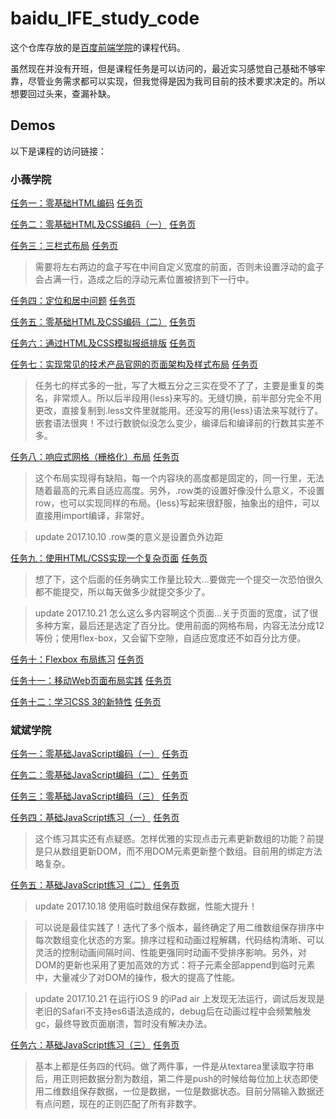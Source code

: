 # baidu_IFE_study_code

这个仓库存放的是[百度前端学院](http://ife.baidu.com/course/all)的课程代码。

虽然现在并没有开班，但是课程任务是可以访问的，最近实习感觉自己基础不够牢靠，尽管业务需求都可以实现，但我觉得是因为我司目前的技术要求决定的。所以想要回过头来，查漏补缺。

## Demos

以下是课程的访问链接：

### 小薇学院

[任务一：零基础HTML编码](https://life1st.github.io/baidu_IFE_study_code/xiaovCollege/task1.html) [任务页](http://ife.baidu.com/course/detail/id/90)

[任务二：零基础HTML及CSS编码（一）](https://life1st.github.io/baidu_IFE_study_code/xiaovCollege/task2.html) [任务页](http://ife.baidu.com/course/detail/id/92)

[任务三：三栏式布局](https://life1st.github.io/baidu_IFE_study_code/xiaovCollege/task3.html) [任务页](http://ife.baidu.com/course/detail/id/94)

> 需要将左右两边的盒子写在中间自定义宽度的前面，否则未设置浮动的盒子会占满一行，造成之后的浮动元素位置被挤到下一行中。

[任务四：定位和居中问题](https://life1st.github.io/baidu_IFE_study_code/xiaovCollege/task4.html) [任务页](http://ife.baidu.com/course/detail/id/95)

[任务五：零基础HTML及CSS编码（二）](https://life1st.github.io/baidu_IFE_study_code/xiaovCollege/task5.html) [任务页](http://ife.baidu.com/course/detail/id/96)

[任务六：通过HTML及CSS模拟报纸排版](https://life1st.github.io/baidu_IFE_study_code/xiaovCollege/task6.html) [任务页](http://ife.baidu.com/course/detail/id/99)

[任务七：实现常见的技术产品官网的页面架构及样式布局](https://life1st.github.io/baidu_IFE_study_code/xiaovCollege/task7.html) [任务页](http://ife.baidu.com/course/detail/id/102)

> 任务七的样式多的一批，写了大概五分之三实在受不了了，主要是重复的类名，非常烦人。所以后半段用{less}来写的。无缝切换，前半部分完全不用更改，直接复制到.less文件里就能用。还没写的用{less}语法来写就行了。嵌套语法很爽！不过行数貌似没怎么变少，编译后和编译前的行数其实差不多。

[任务八：响应式网格（栅格化）布局](https://life1st.github.io/baidu_IFE_study_code/xiaovCollege/task8.html) [任务页](http://ife.baidu.com/course/detail/id/104)

> 这个布局实现得有缺陷，每一个内容块的高度都是固定的，同一行里，无法随着最高的元素自适应高度。另外，.row类的设置好像没什么意义，不设置row，也可以实现同样的布局。{less}写起来很舒服，抽象出的组件，可以直接用import编译，非常好。

> update 2017.10.10 .row类的意义是设置负外边距

[任务九：使用HTML/CSS实现一个复杂页面](https://life1st.github.io/baidu_IFE_study_code/xiaovCollege/task9.html) [任务页](http://ife.baidu.com/course/detail/id/113)

> 想了下，这个后面的任务确实工作量比较大...要做完一个提交一次恐怕很久都不能提交，所以每天做多少就提交多少了。

> update 2017.10.21 怎么这么多内容啊这个页面...关于页面的宽度，试了很多种方案，最后还是选定了百分比。使用前面的网格布局，内容无法分成12等份；使用flex-box，又会留下空隙，自适应宽度还不如百分比方便。

[任务十：Flexbox 布局练习](https://life1st.github.io/baidu_IFE_study_code/xiaovCollege/task10.html) [任务页](http://ife.baidu.com/course/detail/id/114)

[任务十一：移动Web页面布局实践](https://life1st.github.io/baidu_IFE_study_code/xiaovCollege/task11.html) [任务页](http://ife.baidu.com/course/detail/id/116)

[任务十二：学习CSS 3的新特性](https://life1st.github.io/baidu_IFE_study_code/xiaovCollege/task12.html) [任务页](http://ife.baidu.com/course/detail/id/117)

### 斌斌学院

[任务一：零基础JavaScript编码（一）](https://life1st.github.io/baidu_IFE_study_code/JsCollege/task1.html) [任务页](http://ife.baidu.com/course/detail/id/93)

[任务二：零基础JavaScript编码（二）](https://life1st.github.io/baidu_IFE_study_code/JsCollege/task2.html) [任务页](http://ife.baidu.com/course/detail/id/91)

[任务三：零基础JavaScript编码（三）](https://life1st.github.io/baidu_IFE_study_code/JsCollege/task3.html) [任务页](http://ife.baidu.com/course/detail/id/98)

[任务四：基础JavaScript练习（一）](https://life1st.github.io/baidu_IFE_study_code/JsCollege/task4.html) [任务页](http://ife.baidu.com/course/detail/id/103)

> 这个练习其实还有点疑惑。怎样优雅的实现点击元素更新数组的功能？前提是只从数组更新DOM，而不用DOM元素更新整个数组。目前用的绑定方法略复杂。

[任务五：基础JavaScript练习（二）](https://life1st.github.io/baidu_IFE_study_code/JsCollege/task5.html) [任务页](http://ife.baidu.com/course/detail/id/105)

> update 2017.10.18 使用临时数组保存数据，性能大提升！

> 可以说是最佳实践了！迭代了多个版本，最终确定了用二维数组保存排序中每次数组变化状态的方案。排序过程和动画过程解耦，代码结构清晰、可以灵活的控制动画间隔时间、性能更强同时动画不受排序影响。另外，对DOM的更新也采用了更加高效的方式：将子元素全部append到临时元素中，大量减少了对DOM的操作，极大的提高了性能。

> update 2017.10.21 在运行iOS 9 的iPad air 上发现无法运行，调试后发现是老旧的Safari不支持es6语法造成的，debug后在动画过程中会频繁触发gc，最终导致页面崩溃，暂时没有解决办法。

[任务六：基础JavaScript练习（三）](https://life1st.github.io/baidu_IFE_study_code/JsCollege/task6.html) [任务页](http://ife.baidu.com/course/detail/id/107)

> 基本上都是任务四的代码。做了两件事，一件是从textarea里读取字符串后，用正则把数据分割为数组，第二件是push的时候给每位加上状态即使用二维数组保存数据，一位是数据，一位是数据状态。目前分隔输入数据还有点问题，现在的正则匹配了所有非数字。